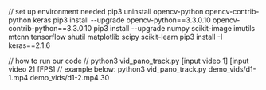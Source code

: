 // set up environment needed
pip3 uninstall opencv-python opencv-contrib-python keras
pip3 install --upgrade opencv-python==3.3.0.10 opencv-contrib-python==3.3.0.10 
pip3 install --upgrade numpy scikit-image imutils mtcnn tensorflow shutil matplotlib scipy scikit-learn
pip3 install -I keras==2.1.6

// how to run our code
// python3 vid_pano_track.py [input video 1] [input video 2] [FPS]
// example below:
python3 vid_pano_track.py demo_vids/d1-1.mp4 demo_vids/d1-2.mp4 30
